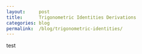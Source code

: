 ```yaml
---
layout:     post
title:      Trigonometric Identities Derivations
categories: blog
permalink:  /blog/trigonometric-identities/
---
```


test